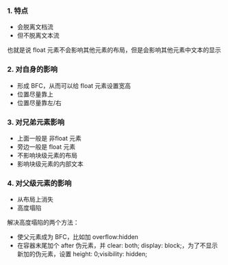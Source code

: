 ### 1. 特点

- 会脱离文档流
- 但不脱离文本流

也就是说 float 元素不会影响其他元素的布局，但是会影响其他元素中文本的显示

### 2. 对自身的影响

- 形成 BFC，从而可以给 float 元素设置宽高
- 位置尽量靠上
- 位置尽量靠左/右

### 3. 对兄弟元素影响

- 上面一般是 非float 元素
- 旁边一般是 float 元素
- 不影响块级元素的布局
- 影响块级元素的内部文本

### 4. 对父级元素的影响
- 从布局上消失
- 高度塌陷

解决高度塌陷的两个方法：
- 使父元素成为 BFC，比如加 overflow:hidden
- 在容器末尾加个 after 伪元素，并 clear: both; display: block;，为了不显示新加的伪元素，设置 height: 0;visibility: hidden;